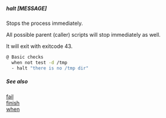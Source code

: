 ##### halt [MESSAGE]

Stops the process immediately. 

All possible parent (caller) scripts will stop immediately as well.

It will exit with exitcode 43.

```bash
@ Basic checks
  when not test -d /tmp
  - halt "there is no /tmp dir"
```

##### See also

[fail](fail.md)  
[finish](finish.md)  
[when](when.md)  
